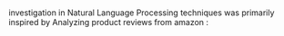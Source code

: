 # 

 investigation  in Natural Language Processing techniques was primarily inspired by Analyzing product reviews from amazon :



